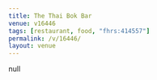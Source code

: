 ```yaml
---
title: The Thai Bok Bar
venue: v16446
tags: [restaurant, food, "fhrs:414557"]
permalink: /v/16446/
layout: venue
---
```

null